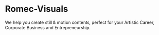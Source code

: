 # Romec-Visuals
We help you create still & motion contents, perfect for your Artistic Career, Corporate Business and Entrepreneurship.
